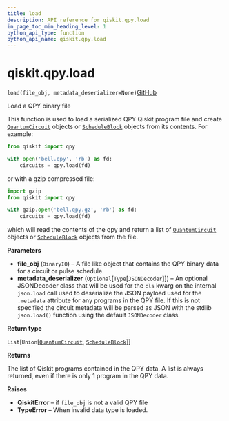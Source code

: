 ```yaml
---
title: load
description: API reference for qiskit.qpy.load
in_page_toc_min_heading_level: 1
python_api_type: function
python_api_name: qiskit.qpy.load
---
```


# qiskit.qpy.load

<span id="qiskit.qpy.load" />

`load(file_obj, metadata_deserializer=None)`[GitHub](https://github.com/qiskit/qiskit/tree/stable/0.40/qiskit/qpy/interface.py "view source code")

Load a QPY binary file

This function is used to load a serialized QPY Qiskit program file and create [`QuantumCircuit`](qiskit.circuit.QuantumCircuit "qiskit.circuit.QuantumCircuit") objects or [`ScheduleBlock`](qiskit.pulse.ScheduleBlock "qiskit.pulse.schedule.ScheduleBlock") objects from its contents. For example:

```python
from qiskit import qpy

with open('bell.qpy', 'rb') as fd:
    circuits = qpy.load(fd)
```

or with a gzip compressed file:

```python
import gzip
from qiskit import qpy

with gzip.open('bell.qpy.gz', 'rb') as fd:
    circuits = qpy.load(fd)
```

which will read the contents of the qpy and return a list of [`QuantumCircuit`](qiskit.circuit.QuantumCircuit "qiskit.circuit.QuantumCircuit") objects or [`ScheduleBlock`](qiskit.pulse.ScheduleBlock "qiskit.pulse.schedule.ScheduleBlock") objects from the file.

**Parameters**

*   **file\_obj** (`BinaryIO`) – A file like object that contains the QPY binary data for a circuit or pulse schedule.
*   **metadata\_deserializer** (`Optional`\[`Type`\[`JSONDecoder`]]) – An optional JSONDecoder class that will be used for the `cls` kwarg on the internal `json.load` call used to deserialize the JSON payload used for the `.metadata` attribute for any programs in the QPY file. If this is not specified the circuit metadata will be parsed as JSON with the stdlib `json.load()` function using the default `JSONDecoder` class.

**Return type**

`List`\[`Union`\[[`QuantumCircuit`](qiskit.circuit.QuantumCircuit "qiskit.circuit.quantumcircuit.QuantumCircuit"), [`ScheduleBlock`](qiskit.pulse.ScheduleBlock "qiskit.pulse.schedule.ScheduleBlock")]]

**Returns**

The list of Qiskit programs contained in the QPY data. A list is always returned, even if there is only 1 program in the QPY data.

**Raises**

*   **QiskitError** – if `file_obj` is not a valid QPY file
*   **TypeError** – When invalid data type is loaded.

